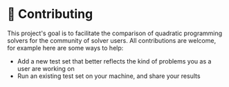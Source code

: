 # 👷 Contributing

This project's goal is to facilitate the comparison of quadratic programming solvers for the community of solver users. All contributions are welcome, for example here are some ways to help:

- Add a new test set that better reflects the kind of problems you as a user are working on
- Run an existing test set on your machine, and share your results
